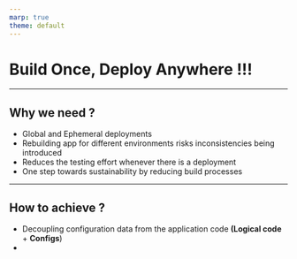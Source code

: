 ```yaml
---
marp: true
theme: default
---
```


# Build Once, Deploy Anywhere !!!

---

## Why we need ?

- Global and Ephemeral deployments
- Rebuilding app for different environments risks inconsistencies being introduced
- Reduces the testing effort whenever there is a deployment
- One step towards sustainability by reducing build processes

---

## How to achieve ?

- Decoupling configuration data from the application code **(Logical code** + **Configs**)
-
